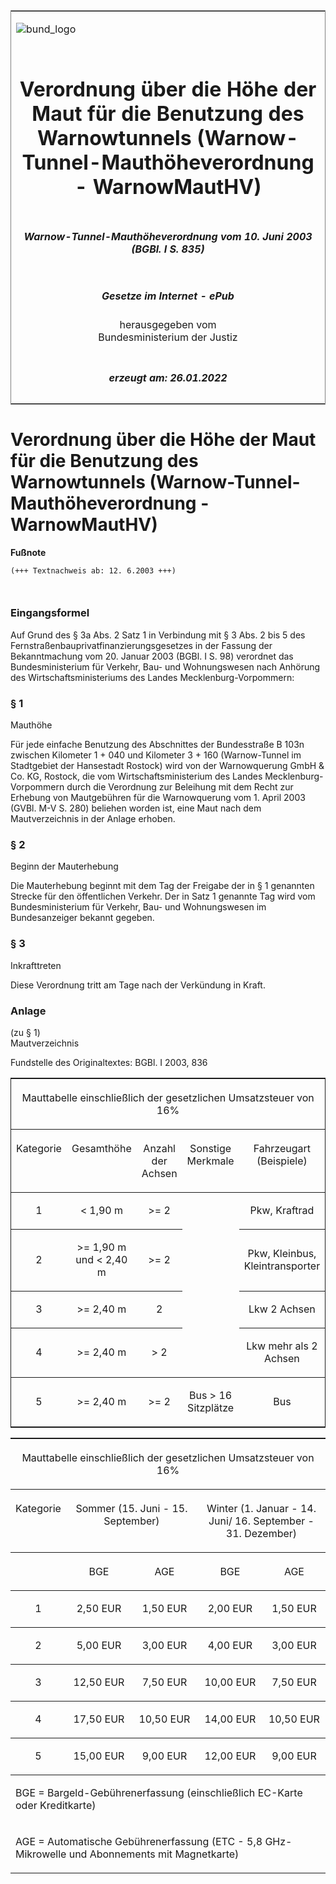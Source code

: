 <span id="DECKBLATT.html"></span>

<table border="0" frame="border" width="100%">

<tr valign="top">

<td align="left">

![bund\_logo](BfJ_2021_Web_de_de.gif)

</td>

<td align="right">

 

</td>

</tr>

<tr align="center" valign="middle">

<td colspan="2">

# Verordnung über die Höhe der Maut für die Benutzung des Warnowtunnels (Warnow-Tunnel-Mauthöheverordnung - WarnowMautHV)

</td>

</tr>

<tr align="center" valign="middle">

<td colspan="2">

##### Warnow-Tunnel-Mauthöheverordnung vom 10. Juni 2003 (BGBl. I S. 835)

</td>

</tr>

<tr align="center" valign="middle">

<td colspan="2">

  
  

##### Gesetze im Internet - ePub  
  
herausgegeben vom  
Bundesministerium der Justiz

</td>

</tr>

<tr align="center" valign="bottom">

<td colspan="2">

  
  

##### erzeugt am: 26.01.2022

</td>

</tr>

</table>

<span id="BJNR083500003.html"></span>

# Verordnung über die Höhe der Maut für die Benutzung des Warnowtunnels (Warnow-Tunnel-Mauthöheverordnung - WarnowMautHV)

<div>

  
**Fußnote**

<div class="jnhtml">

<div>

<div class="jurAbsatz">

  

``` 
(+++ Textnachweis ab: 12. 6.2003 +++)

 
```

</div>

</div>

</div>

</div>

<span id="BJNR083500003BJNE000100000.html"></span>

### Eingangsformel  

<div>

<div class="jnhtml">

<div>

<div class="jurAbsatz">

Auf Grund des § 3a Abs. 2 Satz 1 in Verbindung mit § 3 Abs. 2 bis 5 des
Fernstraßenbauprivatfinanzierungsgesetzes in der Fassung der
Bekanntmachung vom 20. Januar 2003 (BGBl. I S. 98) verordnet das
Bundesministerium für Verkehr, Bau- und Wohnungswesen nach Anhörung des
Wirtschaftsministeriums des Landes Mecklenburg-Vorpommern:

</div>

</div>

</div>

</div>

<span id="BJNR083500003BJNE000200000.html"></span>

### § 1  
Mauthöhe

<div>

<div class="jnhtml">

<div>

<div class="jurAbsatz">

Für jede einfache Benutzung des Abschnittes der Bundesstraße B 103n
zwischen Kilometer 1 + 040 und Kilometer 3 + 160 (Warnow-Tunnel im
Stadtgebiet der Hansestadt Rostock) wird von der Warnowquerung GmbH &
Co. KG, Rostock, die vom Wirtschaftsministerium des Landes
Mecklenburg-Vorpommern durch die Verordnung zur Beleihung mit dem Recht
zur Erhebung von Mautgebühren für die Warnowquerung vom 1. April 2003
(GVBl. M-V S. 280) beliehen worden ist, eine Maut nach dem
Mautverzeichnis in der Anlage erhoben.

</div>

</div>

</div>

</div>

<span id="BJNR083500003BJNE000300000.html"></span>

### § 2  
Beginn der Mauterhebung

<div>

<div class="jnhtml">

<div>

<div class="jurAbsatz">

Die Mauterhebung beginnt mit dem Tag der Freigabe der in § 1 genannten
Strecke für den öffentlichen Verkehr. Der in Satz 1 genannte Tag wird
vom Bundesministerium für Verkehr, Bau- und Wohnungswesen im
Bundesanzeiger bekannt gegeben.

</div>

</div>

</div>

</div>

<span id="BJNR083500003BJNE000400000.html"></span>

### § 3  
Inkrafttreten

<div>

<div class="jnhtml">

<div>

<div class="jurAbsatz">

Diese Verordnung tritt am Tage nach der Verkündung in Kraft.

</div>

</div>

</div>

</div>

<span id="BJNR083500003BJNE000500000.html"></span>

### Anlage  
(zu § 1)  
Mautverzeichnis

<div>

<div class="jnhtml">

<div>

<div class="jurAbsatz">

<div class="kommentar_Fundstelle">

Fundstelle des Originaltextes: BGBl. I 2003, 836

</div>

  

<table style="border-collapse: collapse;border-top: 0.5pt solid ; border-bottom: 0.5pt solid ; border-left: 0.5pt solid ; border-right: 0.5pt solid ; ">

<colgroup>

<col align="left" width="15%">

</col>

<col align="left" width="20%">

</col>

<col align="left" width="15%">

</col>

<col align="left" width="20%">

</col>

<col align="left" width="30%">

</col>

</colgroup>

<thead valign="bottom">

<tr>

<th style="border-bottom: 0.5pt solid ;  font-weight:normal;" colspan="5" align="center" valign="top" charoff="50">

Mauttabelle einschließlich der gesetzlichen Umsatzsteuer von 16%

</div>

</div>

</div>

</div>

</th>

</tr>

<tr>

<th style="border-bottom: 0.5pt solid ;  font-weight:normal;" align="center" valign="top" charoff="50">

Kategorie

</th>

<th style="border-bottom: 0.5pt solid ;  font-weight:normal;" align="center" valign="top" charoff="50">

Gesamthöhe

</th>

<th style="border-bottom: 0.5pt solid ;  font-weight:normal;" align="center" valign="top" charoff="50">

Anzahl der Achsen

</th>

<th style="border-bottom: 0.5pt solid ;  font-weight:normal;" align="center" valign="top" charoff="50">

Sonstige Merkmale

</th>

<th style="border-bottom: 0.5pt solid ;  font-weight:normal;" align="center" valign="top" charoff="50">

Fahrzeugart (Beispiele)

</th>

</tr>

</thead>

<tbody valign="top">

<tr>

<td style="border-bottom: 0.5pt solid ; " align="center" valign="middle" charoff="50">

1

</td>

<td style="border-bottom: 0.5pt solid ; " align="center" valign="middle" charoff="50">

\< 1,90 m

</td>

<td style="border-bottom: 0.5pt solid ; " align="center" valign="middle" charoff="50">

\>= 2

</td>

<td style="border-bottom: 0.5pt solid ; " rowspan="4" align="left" valign="top" charoff="50">

 

</td>

<td style="border-bottom: 0.5pt solid ; " align="center" valign="middle" charoff="50">

Pkw, Kraftrad

</td>

</tr>

<tr>

<td style="border-bottom: 0.5pt solid ; " align="center" valign="middle" charoff="50">

2

</td>

<td style="border-bottom: 0.5pt solid ; " align="center" valign="middle" charoff="50">

\>= 1,90 m und \< 2,40 m

</td>

<td style="border-bottom: 0.5pt solid ; " align="center" valign="middle" charoff="50">

\>= 2

</td>

<td style="border-bottom: 0.5pt solid ; " align="center" valign="middle" charoff="50">

Pkw, Kleinbus, Kleintransporter

</td>

</tr>

<tr>

<td style="border-bottom: 0.5pt solid ; " align="center" valign="middle" charoff="50">

3

</td>

<td style="border-bottom: 0.5pt solid ; " align="center" valign="middle" charoff="50">

\>= 2,40 m

</td>

<td style="border-bottom: 0.5pt solid ; " align="center" valign="middle" charoff="50">

2

</td>

<td style="border-bottom: 0.5pt solid ; " align="center" valign="middle" charoff="50">

Lkw 2 Achsen

</td>

</tr>

<tr>

<td style="border-bottom: 0.5pt solid ; " align="center" valign="middle" charoff="50">

4

</td>

<td style="border-bottom: 0.5pt solid ; " align="center" valign="middle" charoff="50">

\>= 2,40 m

</td>

<td style="border-bottom: 0.5pt solid ; " align="center" valign="middle" charoff="50">

\> 2

</td>

<td style="border-bottom: 0.5pt solid ; " align="center" valign="middle" charoff="50">

Lkw mehr als 2 Achsen

</td>

</tr>

<tr>

<td style align="center" valign="middle" charoff="50">

5

</td>

<td style align="center" valign="middle" charoff="50">

\>= 2,40 m

</td>

<td style align="center" valign="middle" charoff="50">

\>= 2

</td>

<td style align="center" valign="middle" charoff="50">

Bus \> 16 Sitzplätze

</td>

<td style align="center" valign="middle" charoff="50">

Bus

</td>

</tr>

</tbody>

</table>

<table style="border-collapse: collapse;border-top: 0.5pt solid ; ">

<colgroup>

<col align="left" width="17%">

</col>

<col align="left" width="21%">

</col>

<col align="left" width="21%">

</col>

<col align="left" width="21%">

</col>

<col align="left" width="21%">

</col>

</colgroup>

<thead valign="bottom">

<tr>

<th style="border-bottom: 0.5pt solid ;  font-weight:normal;" colspan="5" align="center" valign="top" charoff="50">

Mauttabelle einschließlich der gesetzlichen Umsatzsteuer von 16%

</th>

</tr>

<tr>

<th style="border-bottom: 0.5pt solid ;  font-weight:normal;" align="center" valign="top" charoff="50">

Kategorie

</th>

<th style="border-bottom: 0.5pt solid ;  font-weight:normal;" colspan="2" align="center" valign="top" charoff="50">

Sommer (15. Juni - 15. September)

</th>

<th style="border-bottom: 0.5pt solid ;  font-weight:normal;" colspan="2" align="center" valign="top" charoff="50">

Winter (1. Januar - 14. Juni/ 16. September - 31. Dezember)

</th>

</tr>

<tr>

<th style="border-bottom: 0.5pt solid ;  font-weight:normal;" align="left" valign="top" charoff="50">

 

</th>

<th style="border-bottom: 0.5pt solid ;  font-weight:normal;" align="center" valign="top" charoff="50">

BGE

</th>

<th style="border-bottom: 0.5pt solid ;  font-weight:normal;" align="center" valign="top" charoff="50">

AGE

</th>

<th style="border-bottom: 0.5pt solid ;  font-weight:normal;" align="center" valign="top" charoff="50">

BGE

</th>

<th style="border-bottom: 0.5pt solid ;  font-weight:normal;" align="center" valign="top" charoff="50">

AGE

</th>

</tr>

</thead>

<tbody valign="top">

<tr>

<td style="border-bottom: 0.5pt solid ; " align="center" valign="top" charoff="50">

1

</td>

<td style="border-bottom: 0.5pt solid ; " align="center" valign="top" char="," charoff="50">

2,50 EUR

</td>

<td style="border-bottom: 0.5pt solid ; " align="center" valign="top" char="," charoff="50">

1,50 EUR

</td>

<td style="border-bottom: 0.5pt solid ; " align="center" valign="top" char="," charoff="50">

2,00 EUR

</td>

<td style="border-bottom: 0.5pt solid ; " align="center" valign="top" char="," charoff="50">

1,50 EUR

</td>

</tr>

<tr>

<td style="border-bottom: 0.5pt solid ; " align="center" valign="top" charoff="50">

2

</td>

<td style="border-bottom: 0.5pt solid ; " align="center" valign="top" char="," charoff="50">

5,00 EUR

</td>

<td style="border-bottom: 0.5pt solid ; " align="center" valign="top" char="," charoff="50">

3,00 EUR

</td>

<td style="border-bottom: 0.5pt solid ; " align="center" valign="top" char="," charoff="50">

4,00 EUR

</td>

<td style="border-bottom: 0.5pt solid ; " align="center" valign="top" char="," charoff="50">

3,00 EUR

</td>

</tr>

<tr>

<td style="border-bottom: 0.5pt solid ; " align="center" valign="top" charoff="50">

3

</td>

<td style="border-bottom: 0.5pt solid ; " align="center" valign="top" char="," charoff="50">

12,50 EUR

</td>

<td style="border-bottom: 0.5pt solid ; " align="center" valign="top" char="," charoff="50">

7,50 EUR

</td>

<td style="border-bottom: 0.5pt solid ; " align="center" valign="top" char="," charoff="50">

10,00 EUR

</td>

<td style="border-bottom: 0.5pt solid ; " align="center" valign="top" char="," charoff="50">

7,50 EUR

</td>

</tr>

<tr>

<td style="border-bottom: 0.5pt solid ; " align="center" valign="top" charoff="50">

4

</td>

<td style="border-bottom: 0.5pt solid ; " align="center" valign="top" char="," charoff="50">

17,50 EUR

</td>

<td style="border-bottom: 0.5pt solid ; " align="center" valign="top" char="," charoff="50">

10,50 EUR

</td>

<td style="border-bottom: 0.5pt solid ; " align="center" valign="top" char="," charoff="50">

14,00 EUR

</td>

<td style="border-bottom: 0.5pt solid ; " align="center" valign="top" char="," charoff="50">

10,50 EUR

</td>

</tr>

<tr>

<td style="border-bottom: 0.5pt solid ; " align="center" valign="top" charoff="50">

5

</td>

<td style="border-bottom: 0.5pt solid ; " align="center" valign="top" char="," charoff="50">

15,00 EUR

</td>

<td style="border-bottom: 0.5pt solid ; " align="center" valign="top" char="," charoff="50">

9,00 EUR

</td>

<td style="border-bottom: 0.5pt solid ; " align="center" valign="top" char="," charoff="50">

12,00 EUR

</td>

<td style="border-bottom: 0.5pt solid ; " align="center" valign="top" char="," charoff="50">

9,00 EUR

</td>

</tr>

<tr>

<td style colspan="5" align="left" valign="top" charoff="50">

BGE = Bargeld-Gebührenerfassung (einschließlich EC-Karte oder
Kreditkarte)

</td>

</tr>

<tr>

<td style colspan="5" align="left" valign="top" charoff="50">

AGE = Automatische Gebührenerfassung (ETC - 5,8 GHz-Mikrowelle und
Abonnements mit Magnetkarte)

</td>

</tr>

</tbody>

</table>

</div>

</div>

</div>

</div>
